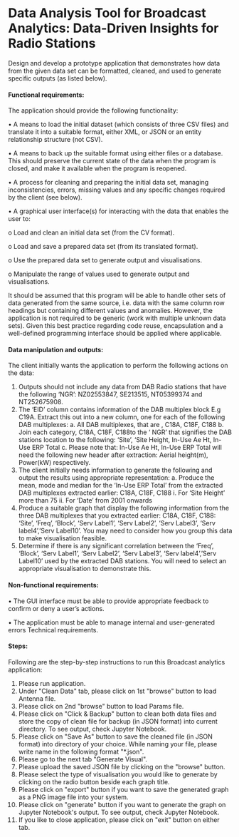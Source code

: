 # Data Analysis Tool for Broadcast Analytics: Data-Driven Insights for Radio Stations

Design and develop a prototype application that demonstrates how data from the given data set can be formatted, cleaned, and used to generate specific outputs (as listed below). 

#### Functional requirements: 
The application should provide the following functionality: 

• A means to load the initial dataset (which consists of three CSV files) and translate it into a suitable format, either XML, or JSON or an entity relationship structure (not CSV). 

• A means to back up the suitable format using either files or a database. This should preserve the current state of the data when the program is closed, and make it available when the program is reopened. 

• A process for cleaning and preparing the initial data set, managing inconsistencies, errors, missing values and any specific changes required by the client (see below). 

• A graphical user interface(s) for interacting with the data that enables the user to: 

o Load and clean an initial data set (from the CV format). 

o Load and save a prepared data set (from its translated format). 

o Use the prepared data set to generate output and visualisations. 

o Manipulate the range of values used to generate output and visualisations. 

It should be assumed that this program will be able to handle other sets of data generated from the same source, i.e. data with the same column row headings but containing different values and anomalies. However, the application is not required to be generic (work with multiple unknown data sets). Given this best practice regarding code reuse, encapsulation and a well-defined programming interface should be applied where applicable. 

#### Data manipulation and outputs: 
The client initially wants the application to perform the following actions on the data: 

1. Outputs should not include any data from DAB Radio stations that have the following ‘NGR’: NZ02553847, SE213515, NT05399374 and NT252675908.
3. The ‘EID’ column contains information of the DAB multiplex block E.g C19A. Extract this out into a new column, one for each of the following DAB multiplexes: 
a. All DAB multiplexes, that are , C18A, C18F, C188
b. Join each category, C18A, C18F, C188to the ‘ NGR’ that signifies the DAB stations location to the following: ‘Site’, ‘Site Height, In-Use Ae Ht, In-Use ERP Total 
c. Please note that: In-Use Ae Ht, In-Use ERP Total will need the following new header after extraction: Aerial height(m), Power(kW) 
respectively. 
4. The client initially needs information to generate the following and output the results using appropriate representation: 
a. Produce the mean, mode and median for the ‘In-Use ERP Total’ from the extracted DAB multiplexes extracted earlier: C18A, C18F, C188
i. For ‘Site Height’ more than 75 
ii. For ‘Date’ from 2001 onwards
5. Produce a suitable graph that display the following information from the three DAB multiplexes that you extracted earlier: C18A, C18F, C188: ‘Site’, ‘Freq’, ‘Block’, ‘Serv Label1’, ‘Serv Label2’, ‘Serv Label3’, ‘Serv label4’,’Serv Label10’. You may need to consider how you group this data to make visualisation feasible.
6. Determine if there is any significant correlation between the ‘Freq’, ‘Block’, ‘Serv Label1’, ‘Serv Label2’, ‘Serv Label3’, ‘Serv label4’,’Serv Label10’ used by the extracted DAB stations. You will need to select an appropriate visualisation to demonstrate this.

#### Non-functional requirements:

• The GUI interface must be able to provide appropriate feedback to confirm or deny a user’s actions.

• The application must be able to manage internal and user-generated errors Technical requirements.

#### Steps:
Following are the step-by-step instructions to run this Broadcast analytics application:
1)  Please run application.
2)  Under "Clean Data" tab, please click on 1st "browse" button to load Antenna file.
3)  Please click on 2nd "browse" button to load Params file.
4)  Please click on "Click & Backup" button to clean both data files and store the copy of clean file for backup (in JSON format) into current directory. To see output, check Jupyter Notebook.
5)  Please click on "Save As" button to save the cleaned file (in JSON format) into directory of your choice. While naming your file, please write name in the following format "*.json".
6)  Please go to the next tab "Generate Visual".
7)  Please upload the saved JSON file by clicking on the "browse" button.
8)  Please select the type of visualisation you would like to generate by clicking on the radio button beside each graph title.
9)  Please click on "export" button if you want to save the generated graph as a PNG image file into your system.
10) Please click on "generate" button if you want to generate the graph on Jupyter Notebook's output. To see output, check Jupyter Notebook.
11) If you like to close application, please click on "exit" button on either tab.
